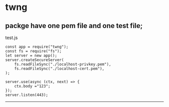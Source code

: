# twng
packge have one pem file and one test file;
---
test.js
```
const app = require("twng");
const fs = require("fs");
let server = new app();
server.createSecureServer(
    fs.readFileSync("./localhost-privkey.pem"),
    fs.readFileSync("./localhost-cert.pem"),
);

server.use(async (ctx, next) => {
    ctx.body ="123";
});
server.listen(443);
```
---
